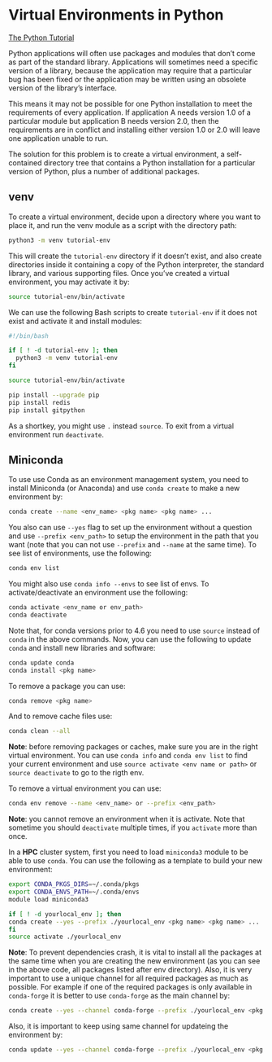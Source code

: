 # Virtual Environments in Python
[The Python Tutorial](https://docs.python.org/3/tutorial/venv.html)

Python applications will often use packages and modules that don’t come as part of the standard library. Applications will sometimes need a specific version of a library, because the application may require that a particular bug has been fixed or the application may be written using an obsolete version of the library’s interface.

This means it may not be possible for one Python installation to meet the requirements of every application. If application A needs version 1.0 of a particular module but application B needs version 2.0, then the requirements are in conflict and installing either version 1.0 or 2.0 will leave one application unable to run.

The solution for this problem is to create a virtual environment, a self-contained directory tree that contains a Python installation for a particular version of Python, plus a number of additional packages.

## venv
To create a virtual environment, decide upon a directory where you want to place it, and run the venv module as a script with the directory path:
```bash
python3 -m venv tutorial-env
```

This will create the `tutorial-env` directory if it doesn’t exist, and also create directories inside it containing a copy of the Python interpreter, the standard library, and various supporting files. Once you’ve created a virtual environment, you may activate it by:
```bash
source tutorial-env/bin/activate
```

We can use the following Bash scripts to create `tutorial-env` if it does not exist and activate it and install modules:
```bash
#!/bin/bash

if [ ! -d tutorial-env ]; then
  python3 -m venv tutorial-env
fi

source tutorial-env/bin/activate

pip install --upgrade pip
pip install redis
pip install gitpython
```

As a shortkey, you might use `.` instead `source`. To exit from a virtual environment run `deactivate`. 

## Miniconda
To use use Conda as an environment management system, you need to install Miniconda (or Anaconda) and use `conda create` to make a new environment by:
```bash
conda create --name <env_name> <pkg name> <pkg name> ...
```

You also can use `--yes` flag to set up the environment without a question and use `--prefix <env_path>` to setup the environment in the path that you want (note that you can not use `--prefix` and `--name` at the same time). To see list of environments, use the following:
```bash 
conda env list
```

You might also use `conda info --envs` to see list of envs. To activate/deactivate an environment use the following:
```bash
conda activate <env_name or env_path>
conda deactivate
```

Note that, for conda versions prior to 4.6 you need to use `source` instead of `conda` in the above commands. Now, you can use the following to update `conda` and install new libraries and software:
```bash
conda update conda
conda install <pkg name>
```

To remove a package you can use:
```bash 
conda remove <pkg name>
```

And to remove cache files use:
```bash
conda clean --all
```

**Note**: before removing packages or caches, make sure you are in the right virtual environment. You can use `conda info` and `conda env list` to find your current environment and use `source activate <env name or path>` or `source deactivate` to go to the rigth env.

To remove a virtual environment you can use:
```bash
conda env remove --name <env_name> or --prefix <env_path>
```
**Note**: you cannot remove an environment when it is activate. Note that sometime you should `deactivate` multiple times, if you `activate` more than once.

In a **HPC** cluster system, first you need to load `miniconda3` module to be able to use `conda`. You can use the following as a template to build your new environment:
```bash
export CONDA_PKGS_DIRS=~/.conda/pkgs
export CONDA_ENVS_PATH=~/.conda/envs
module load miniconda3

if [ ! -d yourlocal_env ]; then
conda create --yes --prefix ./yourlocal_env <pkg name> <pkg name> ...
fi
source activate ./yourlocal_env
```
**Note**: To prevent dependencies crash, it is vital to install all the packages at the same time when you are creating the new environment (as you can see in the above code, all packages listed after env directory). Also, it is very important to use a unique channel for all required packages as much as possible. For example if one of the required packages is only available in `conda-forge` it is better to use `conda-forge` as the main channel by:

```bash
conda create --yes --channel conda-forge --prefix ./yourlocal_env <pkg name> <pkg name> <pkg name> ...
```

Also, it is important to keep using same channel for updateing the environment by:

```bash
conda update --yes --channel conda-forge --prefix ./yourlocal_env <pkg name> <pkg name> ...
```

